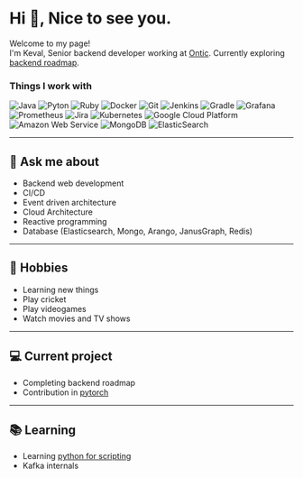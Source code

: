 <h1>Hi 👋, Nice to see you.</h1>
<p>Welcome to my page! </br> I'm Keval, Senior backend developer working at <a href="https://ontic.co">Ontic</a>. Currently exploring <a href="https://roadmap.sh/backend">backend roadmap</a>.</p>
<h3>Things I work with</h3>
<p>
  <!--- Languages -->
  <img alt="Java" src="https://img.shields.io/badge/java-%23ED8B00.svg?style=flat-square&logo=openjdk&logoColor=white" />
  <img alt="Pyton" src="https://img.shields.io/badge/python-3670A0?style=flat-square&logo=python&logoColor=ffdd54" />
  <img alt="Ruby" src="https://img.shields.io/badge/ruby-%23CC342D.svg?style=flat-square&logo=ruby&logoColor=white" />
  
  <!--- Tools  -->
  <img alt="Docker" src="https://img.shields.io/badge/-Docker-46a2f1?style=flat-square&logo=docker&logoColor=white" />
  <img alt="Git" src="https://img.shields.io/badge/-Git-F05032?style=flat-square&logo=git&logoColor=white" />
  <img alt="Jenkins" src="https://img.shields.io/badge/jenkins-%232C5263.svg?style=flat-square&logo=jenkins&logoColor=white" />
  <img alt="Gradle" src="https://img.shields.io/badge/Gradle-02303A.svg?style=flat-square&logo=Gradle&logoColor=white" />
  <img alt="Grafana" src="https://img.shields.io/badge/grafana-%23F46800.svg?style=flat-square&logo=grafana&logoColor=white" />
  <img alt="Prometheus" src="https://img.shields.io/badge/Prometheus-E6522C?style=flat-square&logo=Prometheus&logoColor=white" />
  <img alt="Jira" src="https://img.shields.io/badge/jira-%230A0FFF.svg?style=flat-square&logo=jira&logoColor=white" />
  <img alt="Kubernetes" src="https://img.shields.io/badge/kubernetes-%23326ce5.svg?style=flat-square&logo=kubernetes&logoColor=white" />
  <!--   <img alt="Kibana" src="" /> -->
  <!--   <img alt="Vault" src="" /> -->
  
  <!--- Clouds -->
  <img alt="Google Cloud Platform" src="https://img.shields.io/badge/-Google_Cloud_Platform-1a73e8?style=flat-square&logo=google-cloud&logoColor=white" />
  <img alt="Amazon Web Service" src="https://img.shields.io/badge/AWS-%23FF9900.svg?style=flat-square&logo=amazon-aws&logoColor=white" />
    
  
  <!--- Databases -->
  <img alt="MongoDB" src="https://img.shields.io/badge/-MongoDB-13aa52?style=flat-square&logo=mongodb&logoColor=white" />
  <img alt="ElasticSearch" src="https://img.shields.io/badge/-ElasticSearch-005571?style=flat-square&logo=elasticsearch" />
<!--   <img alt="ArangoDB" src="https://img.shields.io/badge/-MongoDB-13aa52?style=flat-square&logo=mongodb&logoColor=white" /> -->
<!--   <img alt="Redis" src="(https://img.shields.io/badge/redis-%23DD0031.svg?style=flat-square&logo=redis&logoColor=white" /> -->
</p>

-------

## 💬 Ask me about
- Backend web development
- CI/CD
- Event driven architecture
- Cloud Architecture
- Reactive programming
- Database (Elasticsearch, Mongo, Arango, JanusGraph, Redis)

-------

## 📅 Hobbies
- Learning new things 
- Play cricket
- Play videogames
- Watch movies and TV shows

-------

## 💻 Current project
- Completing backend roadmap
- Contribution in [pytorch](https://github.com/pytorch/pytorch)     

-------

## 📚 Learning
- Learning [python for scripting](https://automatetheboringstuff.com/)   
- Kafka internals 
